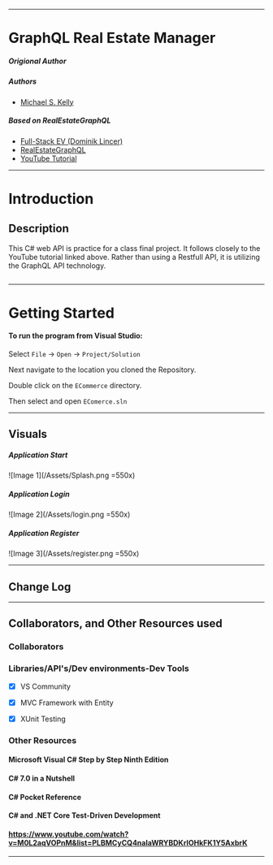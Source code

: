 ------------------------------

# GraphQL Real Estate Manager

##### *Origional Author*

##### *Authors*

- [Michael S. Kelly](https://github.com/Michael-S-Kelly)

##### *Based on RealEstateGraphQL*
- [Full-Stack EV (Dominik Lincer)](https://github.com/DominikLincer)
- [RealEstateGraphQL](https://github.com/DominikLincer/RealEstateGraphQL)
- [YouTube Tutorial](https://www.youtube.com/channel/UCUIDjzFiyBau5o1RhU-qJkw/featured)

------------------------------
# Introduction 
## Description
This C# web API is practice for a class final project.  It follows closely to the YouTube tutorial linked above.  Rather than using a Restfull API, it is utilizing the GraphQL API technology.  

```

```
------------------------------
# Getting Started

#### To run the program from Visual Studio:
Select ```File``` -> ```Open``` -> ```Project/Solution```

Next navigate to the location you cloned the Repository.

Double click on the ``` ECommerce ``` directory.

Then select and open ``` EComerce.sln ```

------------------------------

## Visuals


##### Application Start
![Image 1](/Assets/Splash.png =550x)

##### Application Login
![Image 2](/Assets/login.png =550x)

##### Application Register
![Image 3](/Assets/register.png =550x)

------------------------------

## Change Log


------------------------------
## Collaborators, and Other Resources used

### Collaborators


### Libraries/API's/Dev environments-Dev Tools

- [X] VS Community

- [X] MVC Framework with Entity

- [X] XUnit Testing

### Other Resources

#### Microsoft Visual C# Step by Step Ninth Edition
#### C# 7.0 in a Nutshell
#### C# Pocket Reference
#### C# and .NET Core Test-Driven Development

#### https://www.youtube.com/watch?v=M0L2aqVOPnM&list=PLBMCyCQ4nalaWRYBDKrIOHkFK1Y5AxbrK

------------------------------

